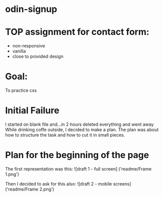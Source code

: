 # odin-signup

# TOP assignment for contact form:
* non-responsive
* vanilla
* close to provided design

# Goal:
To practice css

# Initial Failure
I started on blank file and...in 2 hours deleted everything and went away
While drinking coffe outside, I decided to make a plan. The plan was about how to structure
the task and how to cut it in small pieces. 

# Plan for the beginning of the page
The first representation was this: 
![draft 1 - full screen] ('readme/Frame 1.png')

Then I decided to ask for this also: 
![draft 2 - mobile screens] ('readme/Frame 2.png')